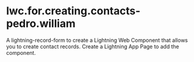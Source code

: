 # lwc.for.creating.contacts-pedro.william
A lightning-record-form to create a Lightning Web Component that allows you to create contact records. Create a Lightning App Page to add the component.
